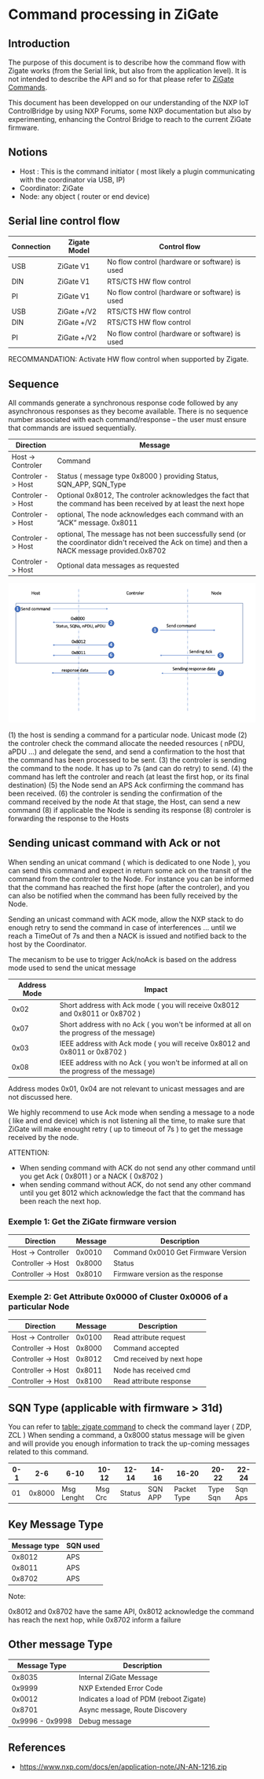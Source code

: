 # Command processing in ZiGate

## Introduction

The purpose of this document is to describe how the command flow with Zigate works (from the Serial link, but also from the application level).
It is not intended to describe the API and so for that please refer to [ZiGate Commands](https://zigate.fr/documentation/commandes-zigate/).

This document has been developped on our understanding of the NXP IoT ControlBridge by using NXP Forums, some NXP documentation but also by experimenting, enhancing the Control Bridge to reach to the current ZiGate firmware.

## Notions

* Host : This is the command initiator ( most likely a plugin communicating with the coordinator via USB, IP)
* Coordinator: ZiGate
* Node: any object ( router or end device)

## Serial line control flow

| Connection   | Zigate Model | Control flow |
| ------------ | ------------ | ------------ |
| USB          | ZiGate V1    | No flow control (hardware or software) is used |
| DIN          | ZiGate V1    | RTS/CTS HW flow control |
| PI           | ZiGate V1    | No flow control (hardware or software) is used |
| USB          | ZiGate +/V2  | RTS/CTS HW flow control |
| DIN          | ZiGate +/V2  | RTS/CTS HW flow control |
| PI           | ZiGate +/V2  | No flow control (hardware or software) is used |

RECOMMANDATION: Activate HW flow control when supported by Zigate.

## Sequence

All commands generate a synchronous response code followed by any asynchronous responses as they become available. There is no sequence number associated with each command/response – the user must ensure that commands are issued sequentially.

| Direction | Message |
| --------- | ------- |
| Host -> Controler | Command |
| Controler -> Host | Status ( message type 0x8000 ) providing Status, SQN_APP, SQN_Type |
| Controler -> Host | Optional 0x8012, The controler acknowledges the fact that the command has been received by at least the next hope |
| Controler -> Host | optional, The node acknowledges each command with an “ACK” message. 0x8011 |
| Controler -> Host | optional, The message has not been successfully send (or the coordinator didn't received the Ack on time) and then a NACK message provided.0x8702  |
| Controler -> Host | Optional data messages as requested |

![comman flow diagram](command-flow.png)

(1) the host is sending a command for a particular node. Unicast mode
(2) the controler check the command allocate the needed resources ( nPDU, aPDU ...) and delegate the send, and send a confirmation to the host that the command has been processed to be sent.
(3) the controler is sending the command to the node. It has up to 7s (and can do retry) to send.
(4) the command has left the controler and reach (at least the first hop, or its final destination)
(5) the Node send an APS Ack confirming the command has been received.
(6) the controler is sending the confirmation of the command received by the node
At that stage, the Host, can send a new command
(8) if applicable the Node is sending its response
(8) controler is forwarding the response to the Hosts
## Sending unicast command with Ack or not

When sending an unicat command ( which is dedicated to one Node ), you can send this command and expect in return some ack on the transit of the command from the controler to the Node.
For instance you can be informed that the command has reached the first hope (after the controler), and you can also be notified when the command has been fully received by the Node.

Sending an unicast command with ACK mode, allow the NXP stack to do enough retry to send the command in case of interferences ... until we reach a TimeOut of 7s and then a NACK is issued and notified back to the host by the Coordinator.

The mecanism to be use to trigger Ack/noAck is based on the address mode used to send the unicat message

| Address Mode | Impact |
| ------------ | ------ |
| 0x02         | Short address with Ack mode ( you will receive 0x8012 and 0x8011 or 0x8702 ) |
| 0x07         | Short address with no Ack ( you won't be informed at all on the progress of the message) |
| 0x03         | IEEE address with Ack mode ( you will receive 0x8012 and 0x8011 or 0x8702 ) |
| 0x08         | IEEE address with no Ack ( you won't be informed at all on the progress of the message) |

Address modes 0x01, 0x04 are not relevant to unicast messages and are not discussed here.

We highly recommend to use Ack mode when sending a message to a node ( like and end device) which is not listening all the time, to make sure that ZiGate will make enought retry ( up to timeout of 7s ) to get the message received by the node.

ATTENTION:

* When sending command with ACK do not send any other command until you get Ack ( 0x8011 ) or a NACK ( 0x8702 )
* when sending command without ACK, do not send any other command until you get 8012 which acknowledge the fact that the command has been reach the next hop.

### Exemple 1: Get the ZiGate firmware version

| Direction         | Message | Description |
| ---------         | ------- | ----------- |
| Host -> Controller | 0x0010  | Command 0x0010 Get Firmware Version |
| Controller -> Host | 0x8000  | Status |
| Controller -> Host | 0x8010  | Firmware version as the response |

### Exemple 2: Get Attribute 0x0000 of Cluster 0x0006 of a particular Node

| Direction | Message        | Description |
| --------- | -------        | ----------- |
| Host -> Controller | 0x0100 | Read attribute request    |
| Controller -> Host | 0x8000 | Command accepted          |
| Controller -> Host | 0x8012 | Cmd received by next hope |
| Controller -> Host | 0x8011 | Node has received cmd     |
| Controller -> Host | 0x8100 | Read attribute response   |

## SQN Type (applicable with firmware > 31d)

You can refer to [table: zigate command](zigate-commands.md) to check the command layer ( ZDP, ZCL )
When sending a command, a 0x8000 status message will be given and will provide you enough information to track the up-coming messages related to this command.

| 0-1 | 2-6      | 6-10       | 10-12   |  12-14 | 14-16   | 16-20       | 20-22    | 22-24   |
| --  | -------- | ---------- | ------- | ------ | ------- | ----------- | -------- | ------- |
| 01  | 0x8000   | Msg Lenght | Msg Crc | Status | SQN APP | Packet Type | Type Sqn | Sqn Aps |

## Key Message Type

| Message type | SQN used |
| ------------ | -------- |
| 0x8012       | APS      |
| 0x8011       | APS      |
| 0x8702       | APS      |

Note:

0x8012 and 0x8702 have the same API, 0x8012 acknowledge the command has reach the next hop, while 0x8702 inform a failure

## Other message Type

| Message Type    | Description                    |
| ------------    | -----------                    |
| 0x8035          | Internal ZiGate Message        |
| 0x9999          | NXP Extended Error Code        |
| 0x0012          | Indicates a load of PDM (reboot Zigate)  |
| 0x8701          | Async message, Route Discovery |
| 0x9996 - 0x9998 | Debug message                  |

## References

* <https://www.nxp.com/docs/en/application-note/JN-AN-1216.zip>
